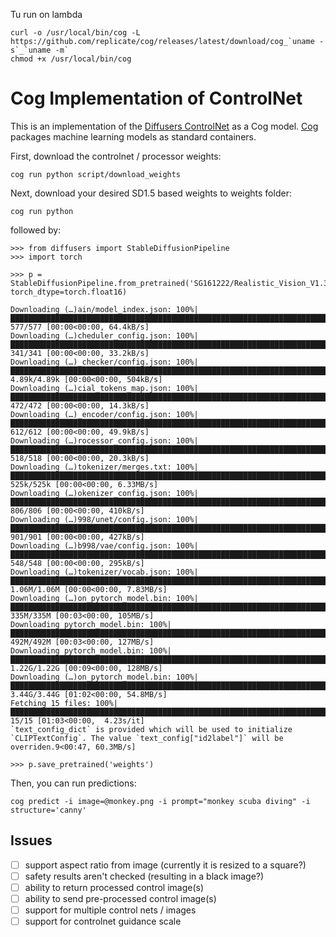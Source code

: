 Tu run on lambda

```
curl -o /usr/local/bin/cog -L https://github.com/replicate/cog/releases/latest/download/cog_`uname -s`_`uname -m`
chmod +x /usr/local/bin/cog
```


# Cog Implementation of ControlNet 

This is an implementation of the [Diffusers ControlNet](https://huggingface.co/blog/controlnet) as a Cog model. [Cog](https://github.com/replicate/cog) packages machine learning models as standard containers.

First, download the controlnet / processor weights:

`cog run python script/download_weights`

Next, download your desired SD1.5 based weights to weights folder:

`cog run python`

followed by:

    >>> from diffusers import StableDiffusionPipeline
    >>> import torch

    >>> p = StableDiffusionPipeline.from_pretrained('SG161222/Realistic_Vision_V1.3', torch_dtype=torch.float16)

    Downloading (…)ain/model_index.json: 100%|███████████████████████████████████████████████████████████████████████████████| 577/577 [00:00<00:00, 64.4kB/s]
    Downloading (…)cheduler_config.json: 100%|███████████████████████████████████████████████████████████████████████████████| 341/341 [00:00<00:00, 33.2kB/s]
    Downloading (…)_checker/config.json: 100%|████████████████████████████████████████████████████████████████████████████| 4.89k/4.89k [00:00<00:00, 504kB/s]
    Downloading (…)cial_tokens_map.json: 100%|███████████████████████████████████████████████████████████████████████████████| 472/472 [00:00<00:00, 14.3kB/s]
    Downloading (…)_encoder/config.json: 100%|███████████████████████████████████████████████████████████████████████████████| 612/612 [00:00<00:00, 49.9kB/s]
    Downloading (…)rocessor_config.json: 100%|███████████████████████████████████████████████████████████████████████████████| 518/518 [00:00<00:00, 20.3kB/s]
    Downloading (…)tokenizer/merges.txt: 100%|█████████████████████████████████████████████████████████████████████████████| 525k/525k [00:00<00:00, 6.33MB/s]
    Downloading (…)okenizer_config.json: 100%|████████████████████████████████████████████████████████████████████████████████| 806/806 [00:00<00:00, 410kB/s]
    Downloading (…)998/unet/config.json: 100%|████████████████████████████████████████████████████████████████████████████████| 901/901 [00:00<00:00, 427kB/s]
    Downloading (…)b998/vae/config.json: 100%|████████████████████████████████████████████████████████████████████████████████| 548/548 [00:00<00:00, 295kB/s]
    Downloading (…)tokenizer/vocab.json: 100%|███████████████████████████████████████████████████████████████████████████| 1.06M/1.06M [00:00<00:00, 7.83MB/s]
    Downloading (…)on_pytorch_model.bin: 100%|██████████████████████████████████████████████████████████████████████████████| 335M/335M [00:03<00:00, 105MB/s]
    Downloading pytorch_model.bin: 100%|████████████████████████████████████████████████████████████████████████████████████| 492M/492M [00:03<00:00, 127MB/s]
    Downloading pytorch_model.bin: 100%|██████████████████████████████████████████████████████████████████████████████████| 1.22G/1.22G [00:09<00:00, 128MB/s]
    Downloading (…)on_pytorch_model.bin: 100%|███████████████████████████████████████████████████████████████████████████| 3.44G/3.44G [01:02<00:00, 54.8MB/s]
    Fetching 15 files: 100%|██████████████████████████████████████████████████████████████████████████████████████████████████| 15/15 [01:03<00:00,  4.23s/it]
    `text_config_dict` is provided which will be used to initialize `CLIPTextConfig`. The value `text_config["id2label"]` will be overriden.9<00:47, 60.3MB/s]

    >>> p.save_pretrained('weights')


Then, you can run predictions:

`cog predict -i image=@monkey.png -i prompt="monkey scuba diving" -i structure='canny'`

## Issues

- [ ] support aspect ratio from image (currently it is resized to a square?)
- [ ] safety results aren't checked (resulting in a black image?)
- [ ] ability to return processed control image(s)
- [ ] ability to send pre-processed control image(s)
- [ ] support for multiple control nets / images
- [ ] support for controlnet guidance scale